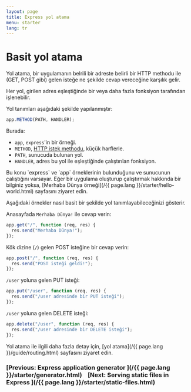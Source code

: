 ```yaml
---
layout: page
title: Express yol atama
menu: starter
lang: tr
---
```


# Basit yol atama

Yol atama, bir uygulamanın belrili bir adreste belirli bir HTTP methodu ile (GET, POST gibi) gelen isteğe ne şekilde cevap vereceğine karşılık gelir.

Her yol, girilen adres eşleştiğinde bir veya daha fazla fonksiyon tarafından işlenebilir.

Yol tanımları aşağıdaki şekilde yapılanmıştır:

```js
app.METHOD(PATH, HANDLER);
```

Burada:

- `app`, `express`'in bir örneği.
- `METHOD`, [HTTP istek methodu](https://en.wikipedia.org/wiki/Hypertext_Transfer_Protocol#Request_methods), küçük harflerle.
- `PATH`, sunucuda bulunan yol.
- `HANDLER`, adres bu yol ile eşleştiğinde çalıştırılan fonksiyon.

<div class="doc-box doc-notice" markdown="1">
Bu konu `express` ve `app` örneklerinin bulunduğunu ve sunucunun çalıştığını varsayar. Eğer bir uygulama oluşturup çalıştırmak hakkında bir bilginiz yoksa, [Merhaba Dünya örneği](/{{ page.lang }}/starter/hello-world.html) sayfasını ziyaret edin.
</div>

Aşağıdaki örnekler nasıl basit bir şekilde yol tanımlayabileceğinizi gösterir.

Anasayfada `Merhaba Dünya!` ile cevap verin:

```js
app.get("/", function (req, res) {
  res.send("Merhaba Dünya!");
});
```

Kök dizine (`/`) gelen POST isteğine bir cevap verin:

```js
app.post("/", function (req, res) {
  res.send("POST isteği geldi!");
});
```

`/user` yoluna gelen PUT isteği:

```js
app.put("/user", function (req, res) {
  res.send("/user adresinde bir PUT isteği");
});
```

`/user` yoluna gelen DELETE isteği:

```js
app.delete("/user", function (req, res) {
  res.send("/user adresinde bir DELETE isteği");
});
```

Yol atama ile ilgili daha fazla detay için, [yol atama](/{{ page.lang }}/guide/routing.html) sayfasını ziyaret edin.

### [Previous: Express application generator ](/{{ page.lang }}/starter/generator.html)&nbsp;&nbsp;&nbsp;&nbsp;[Next: Serving static files in Express ](/{{ page.lang }}/starter/static-files.html)
